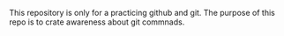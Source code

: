 This repository is only for a practicing github and git. The purpose of this repo is to crate awareness about git commnads.
